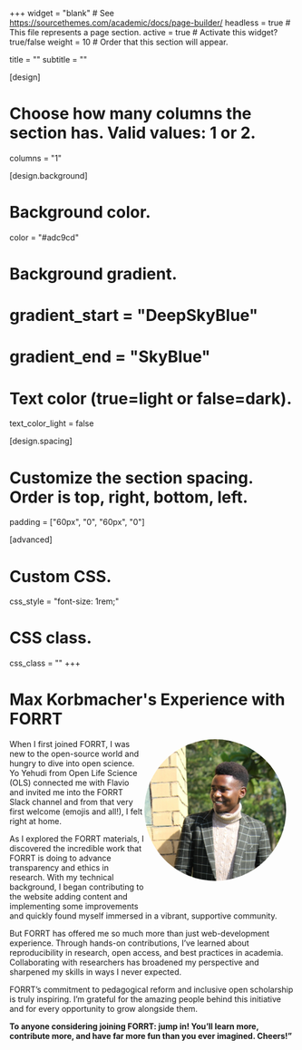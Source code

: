 +++
widget = "blank"  # See https://sourcethemes.com/academic/docs/page-builder/
headless = true  # This file represents a page section.
active = true  # Activate this widget? true/false
weight = 10  # Order that this section will appear.

title = ""
subtitle = ""

[design]
  # Choose how many columns the section has. Valid values: 1 or 2.
  columns = "1"

[design.background]

  # Background color.
  color = "#adc9cd"
  
  # Background gradient.
  # gradient_start = "DeepSkyBlue"
  # gradient_end = "SkyBlue"
  
  # Text color (true=light or false=dark).
  text_color_light = false

[design.spacing]
  # Customize the section spacing. Order is top, right, bottom, left.
  padding = ["60px", "0", "60px", "0"]

[advanced]
 # Custom CSS. 
 css_style = "font-size: 1rem;"
 
 # CSS class.
 css_class = ""
+++

# Max Korbmacher's Experience with FORRT

<div style="float: right; margin: 0 1rem 1rem 0; text-align: center;">
  <div style="width: 250px; height: 250px; border-radius: 50%; overflow: hidden;">
    <img
      src="testimonials/RichardDushime.webp"
      alt="MaxKorbmacher Portrait"
      style="width: 100%; height: 100%; object-fit: cover;"
    >
  </div>
  <div style="margin-top: 0.5rem;">
    <a href="mailto:mudaherarich@gmail.com" title="Email" style="margin-right: 0.5rem;">
      <i class="fas fa-envelope fa-2x" aria-hidden="true"></i>
    </a>
    <a href="https://orcid.org/0000-0002-1281-9895" title="ORCiD">
      <i class="ai ai-orcid fa-2x" aria-hidden="true"></i>
    </a>
    <a href="https://richarddushime.netlify.app/" title="Personal Website">
      <i class="fas fa-globe fa-2x" aria-hidden="true"></i>
    </a>
  </div>
</div>

When I first joined FORRT, I was new to the open-source world and hungry to dive into open science. Yo Yehudi from Open Life Science (OLS) connected me with Flavio and invited me into the FORRT Slack channel and from that very first welcome (emojis and all!), I felt right at home.

As I explored the FORRT materials, I discovered the incredible work that FORRT is doing to advance transparency and ethics in research. With my technical background, I began contributing to the website adding content and implementing some improvements and quickly found myself immersed in a vibrant, supportive community.

But FORRT has offered me so much more than just web-development experience. Through hands-on contributions, I’ve learned about reproducibility in research, open access, and best practices  in academia. Collaborating with researchers  has broadened my perspective and sharpened my skills in ways I never expected.

FORRT’s commitment to pedagogical reform and inclusive open scholarship is truly inspiring. I’m grateful for the amazing people behind this initiative and for every opportunity to grow alongside them.

**To anyone considering joining FORRT: jump in! You’ll learn more, contribute more, and have far more fun than you ever imagined. Cheers!”**
